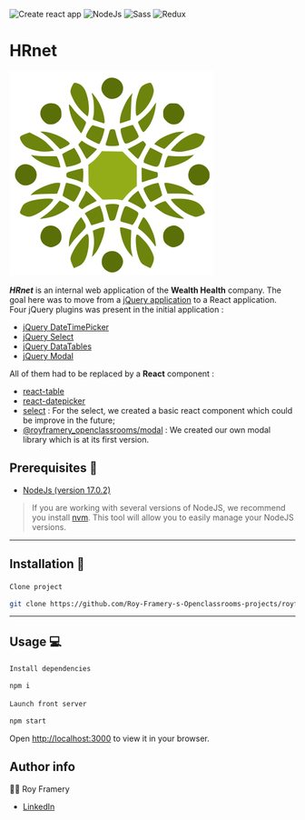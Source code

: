 ![Create react app](https://img.shields.io/badge/build_with-create_react_app-09D3AC?style=for-the-badge&logo=Create-React-App)
![NodeJs](https://img.shields.io/badge/Node.js-17.0.2-339933?style=for-the-badge&logo=Node.js)
![Sass](https://img.shields.io/badge/Sass-1.50.1-CC6699?style=for-the-badge&logo=Sass)
![Redux](https://img.shields.io/badge/React_Redux-8.0.1-764ABC?style=for-the-badge&logo=Redux)
# HRnet

![HRnet](public/readMe/logo.svg)

_**HRnet**_ is an internal web application of the __Wealth Health__ company. The goal here was to move from a [jQuery application](https://github.com/Roy-Framery-s-Openclassrooms-projects/oldHRnet) to a React application. Four jQuery plugins was present in the initial application : 
- [jQuery DateTimePicker](https://github.com/xdan/datetimepicker)
- [jQuery Select](https://github.com/jquery/jquery-ui/blob/main/ui/widgets/selectmenu.js)
- [jQuery DataTables](https://github.com/DataTables/DataTables)
- [jQuery Modal](https://github.com/kylefox/jquery-modal)

All of them had to be replaced by a __React__ component :
- [react-table](https://www.npmjs.com/package/react-table)
- [react-datepicker](https://www.npmjs.com/package/react-datepicker)
- [select](https://github.com/Roy-Framery-s-Openclassrooms-projects/royframery_14_18042022/blob/dev/src/components/Select/index.jsx) : For the select, we created a basic react component which could be improve in the future;
- [@royframery_openclassrooms/modal](https://www.npmjs.com/package/@royframery_openclassrooms/modal) : We created our own modal library which is at its first version.



## Prerequisites 🚨
- [NodeJs (version 17.0.2)](https://nodejs.org/en/)

> If you are working with several versions of NodeJS, we recommend you install [nvm](https://github.com/nvm-sh/nvm). This tool will allow you to easily manage your NodeJS versions.


---

## Installation 💽

`Clone project`
 ```bash
 git clone https://github.com/Roy-Framery-s-Openclassrooms-projects/royframery_14_18042022.git
 ```


---

## Usage 💻

`Install dependencies`
```bash
npm i
```

`Launch front server`
```bash
npm start
```

Open [http://localhost:3000](http://localhost:3000) to view it in your browser.





## Author info

🧑‍🎓 Roy Framery
- [LinkedIn](https://www.linkedin.com/in/roy-framery/)